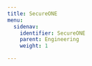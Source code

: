 ```yaml
---
title: SecureONE
menu:
  sidenav:
    identifier: SecureONE
    parent: Engineering
    weight: 1

---
```

